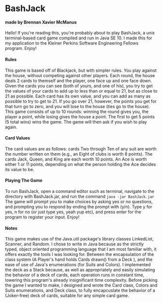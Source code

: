 # BashJack
#### made by Brennan Xavier McManus
Hello! If you're reading this, you're probably about to play BashJack, a unix terminal-based card game compiled and run in Java SE 10. I made this for my application to the Kleiner Perkins Software Engineering Fellows program. Enjoy!
#### Rules
This game is based off of Blackjack, but with simpler rules. You play against the house, without competing against other players. Each round, the house deals 2 cards to themself and the player, one face up and one face down. Given the cards you can see (both of yours, and one of his), you try to get the values of your cards to add up to less than or equal to 21, but as close to 21 as possible. Each card has its own value, and you can add as many as possible to try to get to 21. If you go over 21, however, the points you get for that turn go to zero, and you will lose to the house (ties go to the house). This game consists of up to 10 rounds: winning the round gives you, the player a point, while losing gives the house a point. The first to get 5 points (5 total wins) wins the game. The game will then ask if you wish to play again. 
#### Card Values
 The card values are as follows: cards Two through Ten of any suit are worth the number written on them (e.g., an Eight of clubs is worth 8 points). The cards Jack, Queen, and King are each worth 10 points. An Ace is worth either 1 or 11 points, depending on what the person holding the Ace decides its value to be. 
#### Playing The Game
To run BashJack, open a command editor such as terminal, navigate to the directory with BashJack.jar, and run the command `java -jar BashJack.jar` The game will prompt you to make choices by asking yes or no questions, and prompting you to respond by ending the prompt with (y/n). Type y for yes, n for no (or just type yes, yeah yup etc), and press enter for the program to register your input. Enjoy!
#### Notes
This game makes use of the Java.util package's library classes LinkedList, Scanner, and Random. I chose to write in Java because as the strictly typed, object oriented programming language that I am most familiar with, it offers exactly the tools I was looking for. Between the encapsulation of the class system (A Player's hand holds Cards drawn() from a Deck ), and the ease of use of Java's enumerations (for Suits and Colors). I implemented the deck as a Stack because, as well as appropriately and easily simulating the behavior of a deck of cards, each operation runs in constant time, lowering this program's already insignificant time complexity. Before picking the game I wanted to make, I designed and wrote the Card class, Colors and Suits enumerations, and Deck class, to fully encapcuslate the behavior of a (Joker-free) deck of cards, suitable for any simple card game. 
